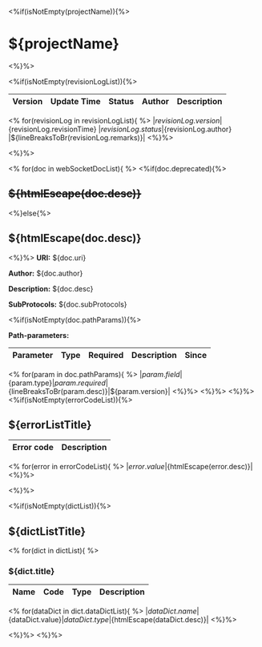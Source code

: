<%if(isNotEmpty(projectName)){%>
# ${projectName}
<%}%>

<%if(isNotEmpty(revisionLogList)){%>

| Version | Update Time | Status | Author | Description |
|---------|-------------|--------|--------|-------------|
<% for(revisionLog in revisionLogList){ %>
|${revisionLog.version} |${revisionLog.revisionTime} |${revisionLog.status} |${revisionLog.author} |${lineBreaksToBr(revisionLog.remarks)}|
<%}%>

<%}%>

<%
for(doc in webSocketDocList){
%>
<%if(doc.deprecated){%>
## ~~${htmlEscape(doc.desc)}~~
<%}else{%>
## ${htmlEscape(doc.desc)}
<%}%>
**URI:** ${doc.uri}

**Author:** ${doc.author}

**Description:** ${doc.desc}

**SubProtocols:** ${doc.subProtocols}

<%if(isNotEmpty(doc.pathParams)){%>

**Path-parameters:**

| Parameter | Type | Required | Description | Since |
|-----------|------|----------|-------------|-------|
<%
for(param in doc.pathParams){
%>
|${param.field}|${param.type}|${param.required}|${lineBreaksToBr(param.desc)}|${param.version}|
<%}%>
<%}%>
<%}%>
<%if(isNotEmpty(errorCodeList)){%>

## ${errorListTitle}

| Error code | Description |
|------------|-------------|
<% for(error in errorCodeList){ %>
|${error.value}|${htmlEscape(error.desc)}|
<%}%>

<%}%>

<%if(isNotEmpty(dictList)){%>

## ${dictListTitle}

<% for(dict in dictList){ %>

### ${dict.title}

| Name   | Code | Type | Description |
|-----|------|------|-------------|
<% for(dataDict in dict.dataDictList){ %>
|${dataDict.name}|${dataDict.value}|${dataDict.type}|${htmlEscape(dataDict.desc)}|
<%}%>

<%}%>
<%}%>

